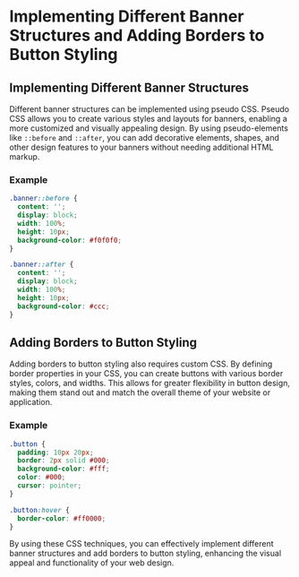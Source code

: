 # Implementing Different Banner Structures and Adding Borders to Button Styling

## Implementing Different Banner Structures

Different banner structures can be implemented using pseudo CSS. Pseudo CSS allows you to create various styles and layouts for banners, enabling a more customized and visually appealing design. By using pseudo-elements like `::before` and `::after`, you can add decorative elements, shapes, and other design features to your banners without needing additional HTML markup.

### Example

```css
.banner::before {
  content: '';
  display: block;
  width: 100%;
  height: 10px;
  background-color: #f0f0f0;
}

.banner::after {
  content: '';
  display: block;
  width: 100%;
  height: 10px;
  background-color: #ccc;
}
```

## Adding Borders to Button Styling

Adding borders to button styling also requires custom CSS. By defining border properties in your CSS, you can create buttons with various border styles, colors, and widths. This allows for greater flexibility in button design, making them stand out and match the overall theme of your website or application.

### Example

```css
.button {
  padding: 10px 20px;
  border: 2px solid #000;
  background-color: #fff;
  color: #000;
  cursor: pointer;
}

.button:hover {
  border-color: #ff0000;
}
```

By using these CSS techniques, you can effectively implement different banner structures and add borders to button styling, enhancing the visual appeal and functionality of your web design.